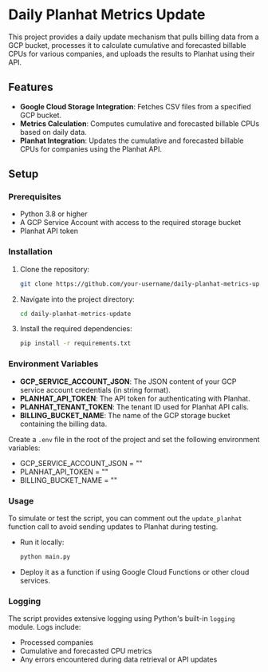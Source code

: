 # Daily Planhat Metrics Update

This project provides a daily update mechanism that pulls billing data from a GCP bucket, processes it to calculate cumulative and forecasted billable CPUs for various companies, and uploads the results to Planhat using their API.

## Features
- **Google Cloud Storage Integration**: Fetches CSV files from a specified GCP bucket.
- **Metrics Calculation**: Computes cumulative and forecasted billable CPUs based on daily data.
- **Planhat Integration**: Updates the cumulative and forecasted billable CPUs for companies using the Planhat API.

## Setup

### Prerequisites
- Python 3.8 or higher
- A GCP Service Account with access to the required storage bucket
- Planhat API token

### Installation
1. Clone the repository:
    ```bash
    git clone https://github.com/your-username/daily-planhat-metrics-update.git
    ```
2. Navigate into the project directory:
    ```bash
    cd daily-planhat-metrics-update
    ```
3. Install the required dependencies:
    ```bash
    pip install -r requirements.txt
    ```

### Environment Variables

- **GCP_SERVICE_ACCOUNT_JSON**: The JSON content of your GCP service account credentials (in string format).
- **PLANHAT_API_TOKEN**: The API token for authenticating with Planhat.
- **PLANHAT_TENANT_TOKEN**: The tenant ID used for Planhat API calls.
- **BILLING_BUCKET_NAME**: The name of the GCP storage bucket containing the billing data.

Create a `.env` file in the root of the project and set the following environment variables:

- GCP_SERVICE_ACCOUNT_JSON = "<your-service-account-json>"
- PLANHAT_API_TOKEN = "<your-planhat-api-token>"
- BILLING_BUCKET_NAME = "<your-billing-bucket-name>"

### Usage
To simulate or test the script, you can comment out the `update_planhat` function call to avoid sending updates to Planhat during testing.

- Run it locally:
    ```bash
    python main.py
    ```
- Deploy it as a function if using Google Cloud Functions or other cloud services.

### Logging
The script provides extensive logging using Python's built-in `logging` module. Logs include:
- Processed companies
- Cumulative and forecasted CPU metrics
- Any errors encountered during data retrieval or API updates